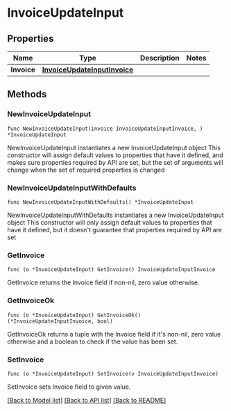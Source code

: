 # InvoiceUpdateInput

## Properties

Name | Type | Description | Notes
------------ | ------------- | ------------- | -------------
**Invoice** | [**InvoiceUpdateInputInvoice**](InvoiceUpdateInputInvoice.md) |  | 

## Methods

### NewInvoiceUpdateInput

`func NewInvoiceUpdateInput(invoice InvoiceUpdateInputInvoice, ) *InvoiceUpdateInput`

NewInvoiceUpdateInput instantiates a new InvoiceUpdateInput object
This constructor will assign default values to properties that have it defined,
and makes sure properties required by API are set, but the set of arguments
will change when the set of required properties is changed

### NewInvoiceUpdateInputWithDefaults

`func NewInvoiceUpdateInputWithDefaults() *InvoiceUpdateInput`

NewInvoiceUpdateInputWithDefaults instantiates a new InvoiceUpdateInput object
This constructor will only assign default values to properties that have it defined,
but it doesn't guarantee that properties required by API are set

### GetInvoice

`func (o *InvoiceUpdateInput) GetInvoice() InvoiceUpdateInputInvoice`

GetInvoice returns the Invoice field if non-nil, zero value otherwise.

### GetInvoiceOk

`func (o *InvoiceUpdateInput) GetInvoiceOk() (*InvoiceUpdateInputInvoice, bool)`

GetInvoiceOk returns a tuple with the Invoice field if it's non-nil, zero value otherwise
and a boolean to check if the value has been set.

### SetInvoice

`func (o *InvoiceUpdateInput) SetInvoice(v InvoiceUpdateInputInvoice)`

SetInvoice sets Invoice field to given value.



[[Back to Model list]](../README.md#documentation-for-models) [[Back to API list]](../README.md#documentation-for-api-endpoints) [[Back to README]](../README.md)


